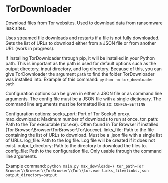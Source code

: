 # TorDownloader

Download files from Tor websites. Used to download data from ransomware leak sites.

Uses streamed file downloads and restarts if a file is not fully downloaded.
Gets the list of URLs to download either from a JSON file or from another URL (work in progress).

If installing TorDownloader through pip, it will be installed in your Python path. This is important as the path is used for default options such as the output directory, input directory, and log directory.
Because of this, you can give TorDownloader the argument `path` to find the folder TorDownloader was installed into.
Example of this command:
```python -m tor_downloader path```

Configuration options can be given in either a JSON file or as command line arguments.
The config file must be a JSON file with a single dictionary.
The command line arguments must be formatted like so:
    ```CONFIG=SETTING```

Configuration options:
    socks_port: Port of Tor Socks5 proxy.
    max_downloads: Maximum number of downloads to run at once.
    tor_path: Path to the Tor executable (tor.exe). Often found in Tor Browser if installed (Tor Browser\\Browser\\TorBrowser\\Tor\\tor.exe).
    links_file: Path to the file containing the list of URLs to download. Must be a .json file with a single list of URLs.
    log_file: Path to the log file. Log file will be created if it does not exist.
    output_directory: Path to the directory to download the files to.
    config_file: Path to the configuration file. Only usable through the command line arguments.

Example command:
    ```python main.py max_downloads=7 tor_path=Tor Browser\\Browser\\TorBrowser\\Tor\\tor.exe links_file=links.json output_directory=output```